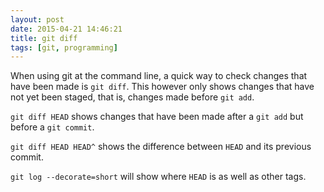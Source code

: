 ```yaml
---
layout: post
date: 2015-04-21 14:46:21
title: git diff
tags: [git, programming]
---
```


When using git at the command line, a quick way to check changes that have been made is `git diff`. This however only shows changes that have not yet been staged, that is, changes made before `git add`.

`git diff HEAD` shows changes that have been made after a `git add` but before a `git commit`.

`git diff HEAD HEAD^` shows the difference between `HEAD` and its previous commit.


`git log --decorate=short` will show where `HEAD` is as well as other tags.